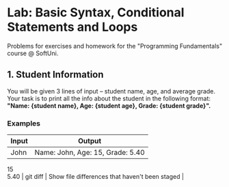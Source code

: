 # Lab: Basic Syntax, Conditional Statements and Loops
Problems for exercises and homework for the "Programming Fundamentals" course @ SoftUni.

## 1.	Student Information

You will be given 3 lines of input – student name, age, and average grade. Your task is to print all the info about the student in the following format: **"Name: {student name}, Age: {student age}, Grade: {student grade}".**

### Examples

| Input | Output |
| --- | --- |
| John | Name: John, Age: 15, Grade: 5.40 |
  15   
  5.40
| git diff | Show file differences that haven't been staged |



